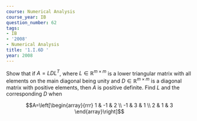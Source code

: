 ```yaml
---
course: Numerical Analysis
course_year: IB
question_number: 62
tags:
- IB
- '2008'
- Numerical Analysis
title: '1.I.6D '
year: 2008
---
```



Show that if $A=L D L^{T}$, where $L \in \mathbb{R}^{m \times m}$ is a lower triangular matrix with all elements on the main diagonal being unity and $D \in \mathbb{R}^{m \times m}$ is a diagonal matrix with positive elements, then $A$ is positive definite. Find $L$ and the corresponding $D$ when

$$A=\left[\begin{array}{rrr}
1 & -1 & 2 \\
-1 & 3 & 1 \\
2 & 1 & 3
\end{array}\right]$$